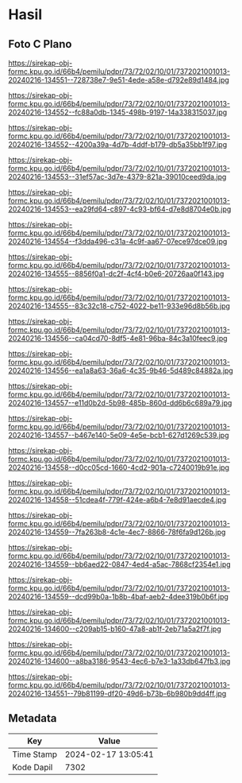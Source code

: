 # Hasil

## Foto C Plano

https://sirekap-obj-formc.kpu.go.id/66b4/pemilu/pdpr/73/72/02/10/01/7372021001013-20240216-134551--728738e7-9e51-4ede-a58e-d792e89d1484.jpg

https://sirekap-obj-formc.kpu.go.id/66b4/pemilu/pdpr/73/72/02/10/01/7372021001013-20240216-134552--fc88a0db-1345-498b-9197-14a338315037.jpg

https://sirekap-obj-formc.kpu.go.id/66b4/pemilu/pdpr/73/72/02/10/01/7372021001013-20240216-134552--4200a39a-4d7b-4ddf-b179-db5a35bb1f97.jpg

https://sirekap-obj-formc.kpu.go.id/66b4/pemilu/pdpr/73/72/02/10/01/7372021001013-20240216-134553--31ef57ac-3d7e-4379-821a-39010ceed9da.jpg

https://sirekap-obj-formc.kpu.go.id/66b4/pemilu/pdpr/73/72/02/10/01/7372021001013-20240216-134553--ea29fd64-c897-4c93-bf64-d7e8d8704e0b.jpg

https://sirekap-obj-formc.kpu.go.id/66b4/pemilu/pdpr/73/72/02/10/01/7372021001013-20240216-134554--f3dda496-c31a-4c9f-aa67-07ece97dce09.jpg

https://sirekap-obj-formc.kpu.go.id/66b4/pemilu/pdpr/73/72/02/10/01/7372021001013-20240216-134555--8856f0a1-dc2f-4cf4-b0e6-20726aa0f143.jpg

https://sirekap-obj-formc.kpu.go.id/66b4/pemilu/pdpr/73/72/02/10/01/7372021001013-20240216-134555--83c32c18-c752-4022-be11-933e96d8b56b.jpg

https://sirekap-obj-formc.kpu.go.id/66b4/pemilu/pdpr/73/72/02/10/01/7372021001013-20240216-134556--ca04cd70-8df5-4e81-96ba-84c3a10feec9.jpg

https://sirekap-obj-formc.kpu.go.id/66b4/pemilu/pdpr/73/72/02/10/01/7372021001013-20240216-134556--ea1a8a63-36a6-4c35-9b46-5d489c84882a.jpg

https://sirekap-obj-formc.kpu.go.id/66b4/pemilu/pdpr/73/72/02/10/01/7372021001013-20240216-134557--e11d0b2d-5b98-485b-860d-dd6b6c689a79.jpg

https://sirekap-obj-formc.kpu.go.id/66b4/pemilu/pdpr/73/72/02/10/01/7372021001013-20240216-134557--b467e140-5e09-4e5e-bcb1-627d1269c539.jpg

https://sirekap-obj-formc.kpu.go.id/66b4/pemilu/pdpr/73/72/02/10/01/7372021001013-20240216-134558--d0cc05cd-1660-4cd2-901a-c7240019b91e.jpg

https://sirekap-obj-formc.kpu.go.id/66b4/pemilu/pdpr/73/72/02/10/01/7372021001013-20240216-134558--51cdea4f-779f-424e-a6b4-7e8d91aecde4.jpg

https://sirekap-obj-formc.kpu.go.id/66b4/pemilu/pdpr/73/72/02/10/01/7372021001013-20240216-134559--7fa263b8-4c1e-4ec7-8866-78f6fa9d126b.jpg

https://sirekap-obj-formc.kpu.go.id/66b4/pemilu/pdpr/73/72/02/10/01/7372021001013-20240216-134559--bb6aed22-0847-4ed4-a5ac-7868cf2354e1.jpg

https://sirekap-obj-formc.kpu.go.id/66b4/pemilu/pdpr/73/72/02/10/01/7372021001013-20240216-134559--dcd99b0a-1b8b-4baf-aeb2-4dee319b0b6f.jpg

https://sirekap-obj-formc.kpu.go.id/66b4/pemilu/pdpr/73/72/02/10/01/7372021001013-20240216-134600--c209ab15-b160-47a8-ab1f-2eb71a5a2f7f.jpg

https://sirekap-obj-formc.kpu.go.id/66b4/pemilu/pdpr/73/72/02/10/01/7372021001013-20240216-134600--a8ba3186-9543-4ec6-b7e3-1a33db647fb3.jpg

https://sirekap-obj-formc.kpu.go.id/66b4/pemilu/pdpr/73/72/02/10/01/7372021001013-20240216-134551--79b81199-df20-49d6-b73b-6b980b9dd4ff.jpg


## Metadata

| Key        | Value               |
| ---------- | ------------------- |
| Time Stamp | 2024-02-17 13:05:41 |
| Kode Dapil | 7302                |



